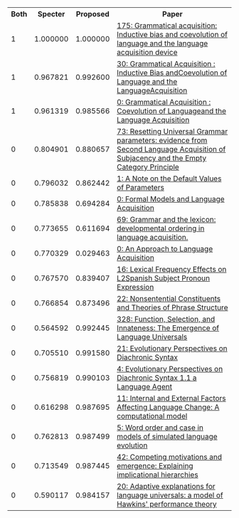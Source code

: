 <html><table><tr>
<th>Both</th>
<th>Specter</th>
<th>Proposed</th>
<th>Paper</th>
</tr>
<tr>
<td>1</td>
<td>1.000000</td>
<td>1.000000</td>
<td><a href="https://www.semanticscholar.org/paper/5b76cd0ce3191e75d16674aa3094da484ad4ba76">175: Grammatical acquisition: Inductive bias and coevolution of language and the language acquisition device</a></td>
</tr>
<tr>
<td>1</td>
<td>0.967821</td>
<td>0.992600</td>
<td><a href="https://www.semanticscholar.org/paper/7c168dffd8494069c4698ebef132b924fb3c4561">30: Grammatical Acquisition : Inductive Bias andCoevolution of Language and the LanguageAcquisition</a></td>
</tr>
<tr>
<td>1</td>
<td>0.961319</td>
<td>0.985566</td>
<td><a href="https://www.semanticscholar.org/paper/25f35b08d25e89a5f89e4c668e69ca0dc4a231bb">0: Grammatical Acquisition : Coevolution of Languageand the Language Acquisition</a></td>
</tr>
<tr>
<td>0</td>
<td>0.804901</td>
<td>0.880657</td>
<td><a href="https://www.semanticscholar.org/paper/7ace50ef90f7a7f365065a43221c7a83fe5b28bd">73: Resetting Universal Grammar parameters: evidence from Second Language Acquisition of Subjacency and the Empty Category Principle</a></td>
</tr>
<tr>
<td>0</td>
<td>0.796032</td>
<td>0.862442</td>
<td><a href="https://www.semanticscholar.org/paper/02ff06024169580ea91a9582cfd47b8ba816f5e8">1: A Note on the Default Values of Parameters</a></td>
</tr>
<tr>
<td>0</td>
<td>0.785838</td>
<td>0.694284</td>
<td><a href="https://www.semanticscholar.org/paper/82315e9524004633c890efd9b01354d712638c52">0: Formal Models and Language Acquisition</a></td>
</tr>
<tr>
<td>0</td>
<td>0.773655</td>
<td>0.611694</td>
<td><a href="https://www.semanticscholar.org/paper/715ea90747c65f7195b73e67b795cdc8aca3cd0f">69: Grammar and the lexicon: developmental ordering in language acquisition.</a></td>
</tr>
<tr>
<td>0</td>
<td>0.770329</td>
<td>0.029463</td>
<td><a href="https://www.semanticscholar.org/paper/1c0f56193edd4715d828423f067eb8009a90a1d4">0: An Approach to Language Acquisition</a></td>
</tr>
<tr>
<td>0</td>
<td>0.767570</td>
<td>0.839407</td>
<td><a href="https://www.semanticscholar.org/paper/c918c1a0a79866fc13df92b85780893def115802">16: Lexical Frequency Effects on L2Spanish Subject Pronoun Expression</a></td>
</tr>
<tr>
<td>0</td>
<td>0.766854</td>
<td>0.873496</td>
<td><a href="https://www.semanticscholar.org/paper/71e7aa7ee2418ef205454949105497ed4e9bc588">22: Nonsentential Constituents and Theories of Phrase Structure</a></td>
</tr>
<tr>
<td>0</td>
<td>0.564592</td>
<td>0.992445</td>
<td><a href="https://www.semanticscholar.org/paper/66f193a5da274474a03064a183951da8a6d79f49">328: Function, Selection, and Innateness: The Emergence of Language Universals</a></td>
</tr>
<tr>
<td>0</td>
<td>0.705510</td>
<td>0.991580</td>
<td><a href="https://www.semanticscholar.org/paper/54f6436c26617cb24bac88ce58877808b9803cd3">21: Evolutionary Perspectives on Diachronic Syntax</a></td>
</tr>
<tr>
<td>0</td>
<td>0.756819</td>
<td>0.990103</td>
<td><a href="https://www.semanticscholar.org/paper/8df78b1f795c44dd1cebd5a84beee56d6c3c2c19">4: Evolutionary Perspectives on Diachronic Syntax 1.1 a Language Agent</a></td>
</tr>
<tr>
<td>0</td>
<td>0.616298</td>
<td>0.987695</td>
<td><a href="https://www.semanticscholar.org/paper/ff79482429742c8a9549da55c773dfd1ca380e4b">11: Internal and External Factors Affecting Language Change: A computational model</a></td>
</tr>
<tr>
<td>0</td>
<td>0.762813</td>
<td>0.987499</td>
<td><a href="https://www.semanticscholar.org/paper/ca0910e6d0af6bf37836dd894b92389fd2f88094">5: Word order and case in models of simulated language evolution</a></td>
</tr>
<tr>
<td>0</td>
<td>0.713549</td>
<td>0.987445</td>
<td><a href="https://www.semanticscholar.org/paper/be985c794921657972328fd33296419c037df830">42: Competing motivations and emergence: Explaining implicational hierarchies</a></td>
</tr>
<tr>
<td>0</td>
<td>0.590117</td>
<td>0.984157</td>
<td><a href="https://www.semanticscholar.org/paper/cbd160c9d953b9e7289e47db72b65a47eb878160">20: Adaptive explanations for language universals: a model of Hawkins' performance theory</a></td>
</tr>
</table></html>
